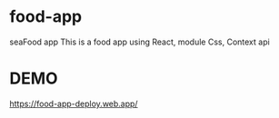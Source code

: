 # food-app
seaFood app
This is a food app using React, module Css, Context api

# DEMO
https://food-app-deploy.web.app/
